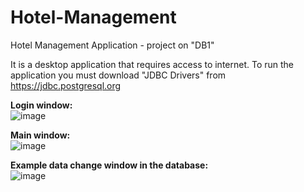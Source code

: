 # Hotel-Management
Hotel Management Application - project on "DB1" 


It is a desktop application that requires access to internet. To run the application you must download "JDBC Drivers" from https://jdbc.postgresql.org 

<b>Login window:</b> <br>
![image](https://user-images.githubusercontent.com/95034549/157134307-a11c3d0e-5f61-4e8d-a1b2-8248d91d4a7f.png)

<b>Main window:</b><br>
![image](https://user-images.githubusercontent.com/95034549/157134802-cbb87be8-d8a4-46cb-ab1d-aec0b7fdb1ba.png)

<b>Example data change window in the database:</b><br>
![image](https://user-images.githubusercontent.com/95034549/157135463-4b5b7332-9e31-4dd4-b328-e510111e6c2d.png)

